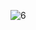 ![6](https://github.com/VanHoang110802/ABCXYZ/assets/108053955/c9762da8-e526-4a54-b6b4-838fa4795ba6)
